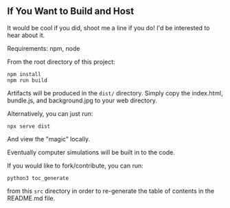 ## If You Want to Build and Host

It would be cool if you did, shoot me a line if you do! I'd be interested to hear about it.

Requirements: npm, node

From the root directory of this project:
```
npm install
npm run build
```
Artifacts will be produced in the `dist/` directory. Simply copy the index.html, bundle.js, and background.jpg to your web directory.

Alternatively, you can just run:
```
npx serve dist
```
And view the "magic" locally.

Eventually computer simulations will be built in to the code.

If you would like to fork/contribute, you can run:
```
python3 toc_generate
```
from this `src` directory in order to re-generate the table of contents in the README.md file.